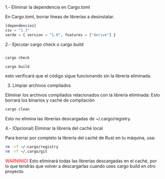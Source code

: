 1.- Eliminar la dependencia en Cargo.toml

En  Cargo.toml, borrar líneas de librerías a desinstalar.

```python
[dependencies]
csv = "1.3"
serde = { version = "1.0", features = ["derive"] }
```
2.- Ejecutar cargo check o cargo build

```bash

cargo check

cargo build

```

esto verificará que el código sigue funcionando sin la librería eliminada.

3. Limpiar archivos compilados

Eliminar los archivos compilados relacionados con la librería eliminada:
Esto borrará los binarios y caché de compilación
```bash
cargo clean
```

Esto no elimina las librerías descargadas de ~/.cargo/registry.

4.- (Opcional) Eliminar la librería del caché local

Para borrar por completo la librería del caché de Rust en tu máquina, usa:
```bash
rm -rf ~/.cargo/registry
rm -rf ~/.cargo/git
```
<span style="color:red;">WARNINIG!</span> Esto eliminará todas las librerías descargadas en el caché, por lo que tendrás que volver a descargarlas cuando uses cargo build en otro proyecto.